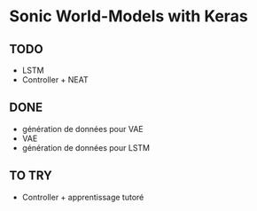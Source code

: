 # Sonic World-Models with Keras

## TODO

- LSTM
- Controller + NEAT

## DONE

- génération de données pour VAE
- VAE
- génération de données pour LSTM

## TO TRY

- Controller + apprentissage tutoré
